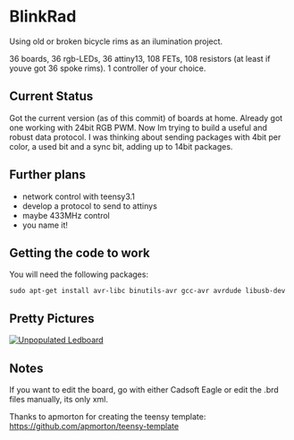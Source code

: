 # BlinkRad

Using old or broken bicycle rims as an ilumination project.

36 boards, 36 rgb-LEDs, 36 attiny13, 108 FETs, 108 resistors 
(at least if youve got 36 spoke rims).
1 controller of your choice.

## Current Status

Got the current version (as of this commit) of boards at home.
Already got one working with 24bit RGB PWM. Now Im trying
to build a useful and robust data protocol. I was thinking
about sending packages with 4bit per color, a used bit and a 
sync bit, adding up to 14bit packages.


## Further plans
- network control with teensy3.1
- develop a protocol to send to attinys
- maybe 433MHz control
- you name it!

## Getting the code to work
You will need the following packages:
```
sudo apt-get install avr-libc binutils-avr gcc-avr avrdude libusb-dev
```

## Pretty Pictures
[![Unpopulated Ledboard](blob/master/media/pictures/TN_ledboard_single_small.JPG)](blob/master/media/pictures/ledboard_single_small.JPG)



## Notes
If you want to edit the board, go with either Cadsoft Eagle or
edit the .brd files manually, its only xml.

Thanks to apmorton for creating the teensy template:
https://github.com/apmorton/teensy-template
